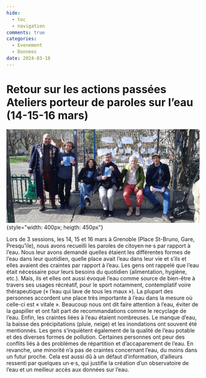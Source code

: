 ```yaml
---
hide:
  - toc
  - navigation
comments: true
categories:
  - Evenement
  - Données
date: 2024-03-18
---
```


#  Retour sur les actions passées Ateliers porteur de paroles sur l’eau (14-15-16 mars)

 ![image](https://github.com/Konsilion/konsilion-drive/blob/main/Ateliers_porteur_de_paroles.png?raw=true){style="width: 400px; heigth: 450px"}

Lors de 3 sessions, les 14, 15 et 16 mars à Grenoble (Place St-Bruno, Gare, Presqu’ïle), nous avons recueilli les paroles de citoyen·ne·s par rapport à l’eau. Nous leur avons demandé quelles étaient les différentes formes de l’eau dans leur quotidien, quelle place avait l’eau dans leur vie et s’ils et elles avaient des craintes par rapport à l’eau. Les gens ont rappelé que l’eau était nécessaire pour leurs besoins du quotidien (alimentation, hygiène, etc.). Mais, ils et elles ont aussi évoqué l’eau comme source de bien-être à travers ses usages récréatif, pour le sport notamment, contemplatif voire thérapeutique (« l’eau qui lave de tous les maux »). La plupart des personnes accordent une place très importante à l’eau dans la mesure où celle-ci est « vitale ». Beaucoup nous ont dit faire attention à l’eau, éviter de la gaspiller et ont fait part de recommandations comme le recyclage de l’eau. Enfin, les craintes liées à l’eau étaient nombreuses. Le manque d’eau, la baisse des précipitations (pluie, neige) et les inondations ont souvent été mentionnés. Les gens s’inquiètent également de la qualité de l’eau potable et des diverses formes de pollution. Certaines personnes ont peur des conflits liés à des problèmes de répartition et d’accaparement de l’eau. En revanche, une minorité n’a pas de craintes concernant l’eau, du moins dans un futur proche. Cela est aussi dû à un défaut d’information, d’ailleurs ressenti par quelques un·e·s, qui justifie la création d’un observatoire de l’eau et un meilleur accès aux données sur l’eau. 
